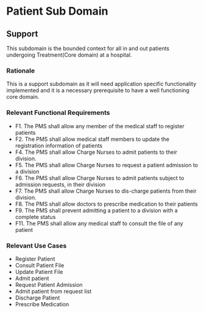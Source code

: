 <h1>Patient Sub Domain</h1>
<h2>Support</h2>
<p>This subdomain is the bounded context for all in and out patients undergoing Treatment(Core domain) at a hospital.
</p>

<h3>Rationale</h3>
<p>This is a support subdomain as it will need application specific functionality implemented and it is a necessary prerequisite
to have a well functioning core domain. </p>

<h3>Relevant Functional Requirements</h3>
<ul>
<li>
F1. The PMS shall allow any member of the medical staff to register patients
</li>
<li>
F2. The PMS shall allow medical staff members to update the registration information of patients
</li>
<li>
F4. The PMS shall allow Charge Nurses to admit patients to their division.
</li>
<li>
F5. The PMS shall allow Charge Nurses to request a patient admission to a division
</li>
<li>
F6. The PMS shall allow Charge Nurses to admit patients subject to admission requests, in their
division
</li>
<li>
F7. The PMS shall allow Charge Nurses to dis-charge patients from their division.
</li>
<li>
F8. The PMS shall allow doctors to prescribe medication to their patients
</li>
<li>
F9. The PMS shall prevent admitting a patient to a division with a complete status
</li>
<li>
F11. The PMS shall allow any medical staff to consult the file of any patient
</li>
</ul>

<h3>Relevant Use Cases</h3>
<ul>
<li>
Register Patient 
</li>
<li>
Consult Patient File
</li>
<li>
Update Patient File 
</li>
<li>
Admit patient 
</li>
<li>
Request Patient Admission
</li>
<li>
Admit patient from
request list
</li>
<li>
Discharge Patient
</li>
<li>
Prescribe Medication
</li>
</ul>